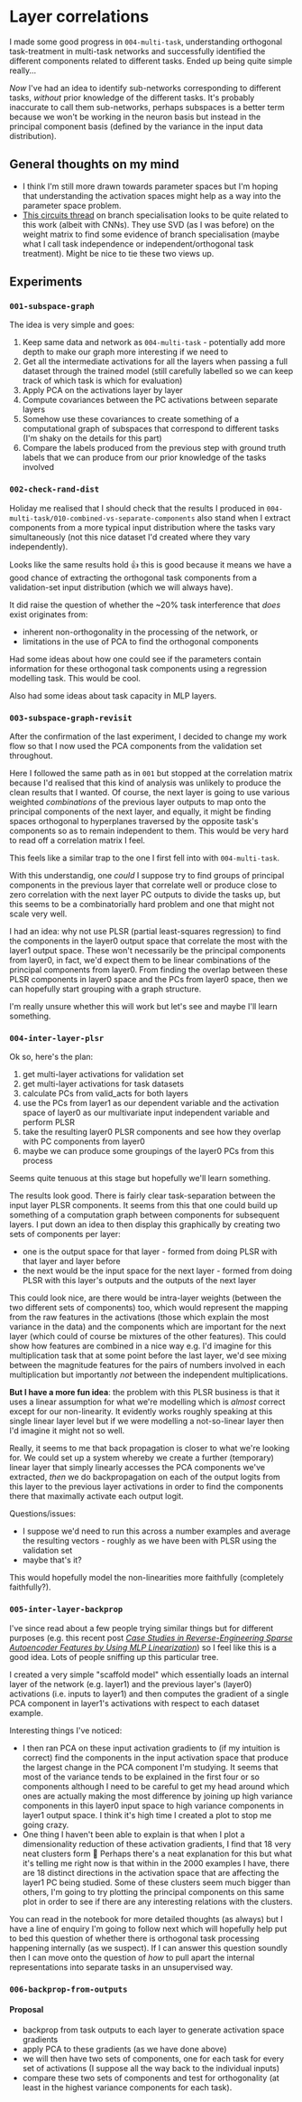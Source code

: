 # Layer correlations

I made some good progress in `004-multi-task`, understanding orthogonal task-treatment in multi-task networks and successfully identified the different components related to different tasks. Ended up being quite simple really...

_Now_ I've had an idea to identify sub-networks corresponding to different tasks, _without_ prior knowledge of the different tasks. It's probably inaccurate to call them sub-networks, perhaps subspaces is a better term because we won't be working in the neuron basis but instead in the principal component basis (defined by the variance in the input data distribution).

## General thoughts on my mind

- I think I'm still more drawn towards parameter spaces but I'm hoping that understanding the activation spaces might help as a way into the parameter space problem.
- [This circuits thread](https://distill.pub/2020/circuits/branch-specialization/) on branch specialisation looks to be quite related to this work (albeit with CNNs). They use SVD (as I was before) on the weight matrix to find some evidence of branch specialisation (maybe what I call task independence or independent/orthogonal task treatment). Might be nice to tie these two views up.

## Experiments

### `001-subspace-graph`

The idea is very simple and goes:

1. Keep same data and network as `004-multi-task` - potentially add more depth to make our graph more interesting if we need to
1. Get all the intermediate activations for all the layers when passing a full dataset through the trained model (still carefully labelled so we can keep track of which task is which for evaluation)
1. Apply PCA on the activations layer by layer
1. Compute covariances between the PC activations between separate layers
1. Somehow use these covariances to create something of a computational graph of subspaces that correspond to different tasks (I'm shaky on the details for this part)
1. Compare the labels produced from the previous step with ground truth labels that we can produce from our prior knowledge of the tasks involved

### `002-check-rand-dist`

Holiday me realised that I should check that the results I produced in `004-multi-task/010-combined-vs-separate-components` also stand when I extract components from a more typical input distribution where the tasks vary simultaneously (not this nice dataset I'd created where they vary independently).

Looks like the same results hold 👍 this is good because it means we have a good chance of extracting the orthogonal task components from a validation-set input distribution (which we will always have).

It did raise the question of whether the ~20% task interference that _does_ exist originates from:

- inherent non-orthogonality in the processing of the network, or
- limitations in the use of PCA to find the orthogonal components

Had some ideas about how one could see if the parameters contain information for these orthogonal task components using a regression modelling task. This would be cool.

Also had some ideas about task capacity in MLP layers.

### `003-subspace-graph-revisit`

After the confirmation of the last experiment, I decided to change my work flow so that I now used the PCA components from the validation set throughout.

Here I followed the same path as in `001` but stopped at the correlation matrix because I'd realised that this kind of analysis was unlikely to produce the clean results that I wanted. Of course, the next layer is going to use various weighted _combinations_ of the previous layer outputs to map onto the principal components of the next layer, and equally, it might be finding spaces orthogonal to hyperplanes traversed by the opposite task's components so as to remain independent to them. This would be very hard to read off a correlation matrix I feel.

This feels like a similar trap to the one I first fell into with `004-multi-task`.

With this understandig, one _could_ I suppose try to find groups of principal components in the previous layer that correlate well or produce close to zero correlation with the next layer PC outputs to divide the tasks up, but this seems to be a combinatorially hard problem and one that might not scale very well.

I had an idea: why not use PLSR (partial least-squares regression) to find the components in the layer0 output space that correlate the most with the layer1 output space. These won't necessarily be the principal components from layer0, in fact, we'd expect them to be linear combinations of the principal components from layer0. From finding the overlap between these PLSR components in layer0 space and the PCs from layer0 space, then we can hopefully start grouping with a graph structure.

I'm really unsure whether this will work but let's see and maybe I'll learn something.

### `004-inter-layer-plsr`

Ok so, here's the plan:

1. get multi-layer activations for validation set
1. get multi-layer activations for task datasets
1. calculate PCs from valid_acts for both layers
1. use the PCs from layer1 as our dependent variable and the activation space of layer0 as our multivariate input independent variable and perform PLSR
1. take the resulting layer0 PLSR components and see how they overlap with PC components from layer0
1. maybe we can produce some groupings of the layer0 PCs from this process

Seems quite tenuous at this stage but hopefully we'll learn something.

The results look good. There is fairly clear task-separation between the input layer PLSR components. It seems from this that one could build up something of a computation graph between components for subsequent layers. I put down an idea to then display this graphically by creating two sets of components per layer:

- one is the output space for that layer - formed from doing PLSR with that layer and layer before
- the next would be the input space for the next layer - formed from doing PLSR with this layer's outputs and the outputs of the next layer

This could look nice, are there would be intra-layer weights (between the two different sets of components) too, which would represent the mapping from the raw features in the activations (those which explain the most variance in the data) and the components which are important for the next layer (which could of course be mixtures of the other features). This could show how features are combined in a nice way e.g. I'd imagine for this multiplication task that at some point before the last layer, we'd see mixing between the magnitude features for the pairs of numbers involved in each multiplication but importantly _not_ between the independent multiplications.

**But I have a more fun idea**: the problem with this PLSR business is that it uses a linear assumption for what we're modelling which is _almost_ correct except for our non-linearity. It evidently works roughly speaking at this single linear layer level but if we were modelling a not-so-linear layer then I'd imagine it might not so well.

Really, it seems to me that back propagation is closer to what we're looking for. We could set up a system whereby we create a further (temporary) linear layer that simply linearly accesses the PCA components we've extracted, _then_ we do backpropagation on each of the output logits from this layer to the previous layer activations in order to find the components there that maximally activate each output logit.

Questions/issues:

- I suppose we'd need to run this across a number examples and average the resulting vectors - roughly as we have been with PLSR using the validation set
- maybe that's it?

This would hopefully model the non-linearities more faithfully (completely faithfully?).

### `005-inter-layer-backprop`

I've since read about a few people trying similar things but for different purposes (e.g. this recent post [_Case Studies in Reverse-Engineering Sparse Autoencoder Features by Using MLP Linearization_](https://www.lesswrong.com/posts/93nKtsDL6YY5fRbQv/case-studies-in-reverse-engineering-sparse-autoencoder)) so I feel like this is a good idea. Lots of people sniffing up this particular tree.

I created a very simple "scaffold model" which essentially loads an internal layer of the network (e.g. layer1) and the previous layer's (layer0) activations (i.e. inputs to layer1) and then computes the gradient of a single PCA component in layer1's activations with respect to each dataset example.

Interesting things I've noticed:

- I then ran PCA on these input activation gradients to (if my intuition is correct) find the components in the input activation space that produce the largest change in the PCA component I'm studying. It seems that most of the variance tends to be explained in the first four or so components although I need to be careful to get my head around which ones are actually making the most difference by joining up high variance components in this layer0 input space to high variance components in layer1 output space. I think it's high time I created a plot to stop me going crazy.
- One thing I haven't been able to explain is that when I plot a dimensionality reduction of these activation gradients, I find that 18 very neat clusters form 🤔 Perhaps there's a neat explanation for this but what it's telling me right now is that within in the 2000 examples I have, there are 18 distinct directions in the activation space that are affecting the layer1 PC being studied. Some of these clusters seem much bigger than others, I'm going to try plotting the principal components on this same plot in order to see if there are any interesting relations with the clusters.

You can read in the notebook for more detailed thoughts (as always) but I have a line of enquiry I'm going to follow next which will hopefully help put to bed this question of whether there is orthogonal task processing happening internally (as we suspect). If I can answer this question soundly then I can move onto the question of _how_ to pull apart the internal representations into separate tasks in an unsupervised way.

### `006-backprop-from-outputs`

#### Proposal

- backprop from task outputs to each layer to generate activation space gradients
- apply PCA to these gradients (as we have done above)
- we will then have two sets of components, one for each task for every set of activations (I suppose all the way back to the individual inputs)
- compare these two sets of components and test for orthogonality (at least in the highest variance components for each task).
